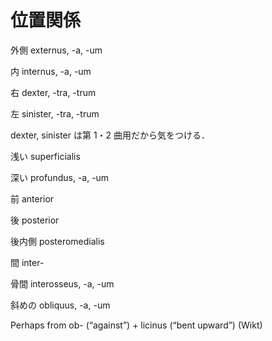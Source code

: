 位置関係
===

外側 externus, -a, -um

内 internus, -a, -um

右 dexter, -tra, -trum

左 sinister, -tra, -trum

dexter, sinister は第 1・2 曲用だから気をつける．


浅い superficialis

深い profundus, -a, -um

前 anterior

後 posterior

後内側 posteromedialis

間 inter-

骨間 interosseus, -a, -um

斜めの obliquus, -a, -um

Perhaps from ob- (“against”) +‎ licinus (“bent upward”) (Wikt)